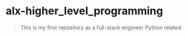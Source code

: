# alx-higher_level_programming
> This is my first repository as a full-stack engineer Python related
